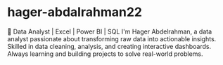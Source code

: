 # hager-abdalrahman22
🚀 Data Analyst | Excel | Power BI |  SQL I'm Hager Abdelrahman, a data analyst passionate about transforming raw data into actionable insights. Skilled in data cleaning, analysis, and creating interactive dashboards. Always learning and building projects to solve real-world problems.
